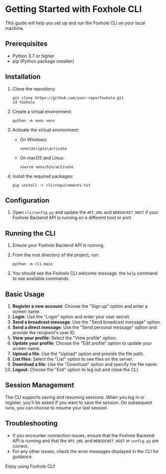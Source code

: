 # Getting Started with Foxhole CLI

This guide will help you set up and run the Foxhole CLI on your local machine.

## Prerequisites

- Python 3.7 or higher
- pip (Python package installer)

## Installation

1. Clone the repository:
   ```
   git clone https://github.com/your-repo/foxhole.git
   cd foxhole
   ```

2. Create a virtual environment:
   ```
   python -m venv venv
   ```

3. Activate the virtual environment:
   - On Windows:
     ```
     venv\Scripts\activate
     ```
   - On macOS and Linux:
     ```
     source venv/bin/activate
     ```

4. Install the required packages:
   ```
   pip install -r cli/requirements.txt
   ```

## Configuration

1. Open `cli/config.py` and update the `API_URL` and `WEBSOCKET_HOST` if your Foxhole Backend API is running on a different host or port.

## Running the CLI

1. Ensure your Foxhole Backend API is running.

2. From the root directory of the project, run:
   ```
   python -m cli.main
   ```

3. You should see the Foxhole CLI welcome message.
the `help` command to see available commands.
## Basic Usage

1. **Register a new account**: Choose the "Sign up" option and enter a screen name.
2. **Login**: Use the "Login" option and enter your user secret.
3. **Send a broadcast message**: Use the "Send broadcast message" option.
4. **Send a direct message**: Use the "Send personal message" option and provide the recipient's user ID.
5. **View your profile**: Select the "View profile" option.
6. **Update your profile**: Choose the "Edit profile" option to update your screen name.
7. **Upload a file**: Use the "Upload" option and provide the file path.
8. **List files**: Select the "List" option to see files on the server.
9. **Download a file**: Use the "Download" option and specify the file name.
10. **Logout**: Choose the "Exit" option to log out and close the CLI.

## Session Management

The CLI supports saving and resuming sessions. When you log in or register, you'll be asked if you want to save the session. On subsequent runs, you can choose to resume your last session.

## Troubleshooting

- If you encounter connection issues, ensure that the Foxhole Backend API is running and that the `API_URL` and `WEBSOCKET_HOST` in `config.py` are correct.
- For any other issues, check the error messages displayed in the CLI for guidance.

Enjoy using Foxhole CLI!
